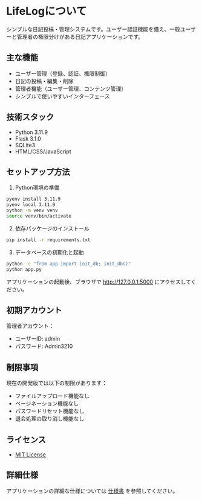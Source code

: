 # LifeLogについて

シンプルな日記投稿・管理システムです。ユーザー認証機能を備え、一般ユーザーと管理者の権限分けがある日記アプリケーションです。

## 主な機能

- ユーザー管理（登録、認証、権限制御）
- 日記の投稿・編集・削除
- 管理者機能（ユーザー管理、コンテンツ管理）
- シンプルで使いやすいインターフェース

## 技術スタック

- Python 3.11.9
- Flask 3.1.0
- SQLite3
- HTML/CSS/JavaScript

## セットアップ方法

1. Python環境の準備
```bash
pyenv install 3.11.9
pyenv local 3.11.9
python -m venv venv
source venv/bin/activate
```

2. 依存パッケージのインストール
```bash
pip install -r requirements.txt
```

3. データベースの初期化と起動
```bash
python -c "from app import init_db; init_db()"
python app.py
```

アプリケーションの起動後、ブラウザで http://127.0.0.1:5000 にアクセスしてください。

## 初期アカウント

管理者アカウント：
- ユーザーID: admin
- パスワード: Admin3210

## 制限事項

現在の開発版では以下の制限があります：
- ファイルアップロード機能なし
- ページネーション機能なし
- パスワードリセット機能なし
- 退会処理の取り消し機能なし

## ライセンス
- [MIT License](LICENSE)

## 詳細仕様

アプリケーションの詳細な仕様については [仕様書](docs/specification.md) を参照してください。